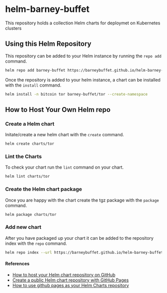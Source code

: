 # helm-barney-buffet

This repository holds a collection Helm charts for deploymet on Kubernetes clusters

## Using this Helm Repository

This repository can be added to your Helm instance by running the `repo add` command.

```bash
helm repo add barney-buffet https://barneybuffet.github.io/helm-barney-buffet/
```

Once the repository is added to your helm instance, a chart can be installed with the `install` command.

```bash
helm install -n bitcoin tor barney-buffet/tor --create-namespace
```

## How to Host Your Own Helm repo

### Create a Helm chart

Initate/create a new helm chart with the `create` command.

```bash
helm create charts/tor
```

### Lint the Charts

To check your chart run the `lint` command on your chart.

```bash
helm lint charts/tor
```

### Create the Helm chart package

Once you are happy with the chart create the tgz package with the `package` command.

```bash
helm package charts/tor
```

### Add new chart

After you have packaged up your chart it can be added to the repository index with the `repo` command.

```bash
helm repo index --url https://barneybuffet.github.io/helm-barney-buffet/ --merge index.yaml .
```

#### References

* [How to host your Helm chart repository on GitHub](https://jamiemagee.co.uk/blog/how-to-host-your-helm-chart-repository-on-github/)
* [Create a public Helm chart repository with GitHub Pages](https://medium.com/@mattiaperi/create-a-public-helm-chart-repository-with-github-pages-49b180dbb417)
* [How to use github pages as your Helm Charts repository](https://blog.dahanne.net/2019/06/27/how-to-use-github-pages-as-your-helm-charts-repository/)